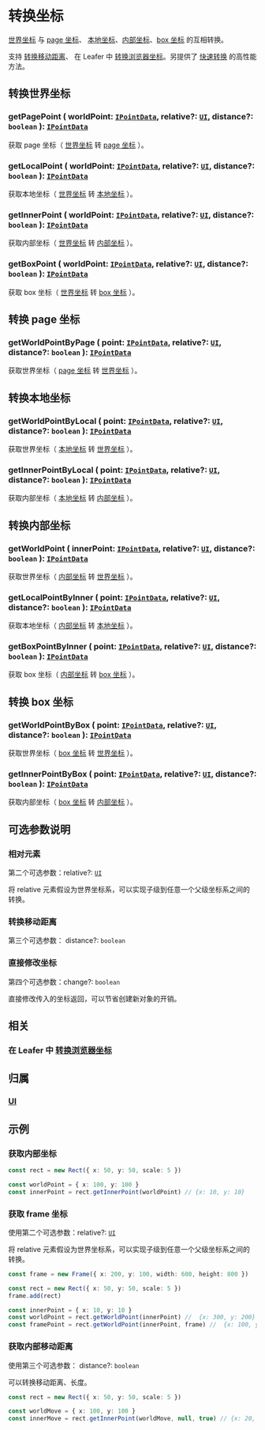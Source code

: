 # 转换坐标

[世界坐标](/guide/basic/coordinate.md#world) 与 [page 坐标](/guide/basic/coordinate.md#page)、
[本地坐标](/guide/basic/coordinate.md#local)、[内部坐标](/guide/basic/coordinate.md#inner)、[box 坐标](/guide/basic/coordinate.md#box) 的互相转换。

支持 [转换移动距离](#转换移动距离)、 在 Leafer 中 [转换浏览器坐标](/reference/display/Leafer.md#getworldpointbyclient-clientpoint-iclientpointdata-update-boolean-ipointdata)。另提供了 [快速转换](./high.md) 的高性能方法。

## 转换世界坐标

### getPagePoint ( worldPoint: [`IPointData`](/reference/interface/math/Math.md#ipointdata), relative?: [`UI`](/reference/display/UI.md), distance?: `boolean` ): [`IPointData`](/reference/interface/math/Math.md#ipointdata)

获取 page 坐标（ [世界坐标](/guide/basic/coordinate.md#world) 转 [page 坐标](/guide/basic/coordinate.md#page) ）。

### getLocalPoint ( worldPoint: [`IPointData`](/reference/interface/math/Math.md#ipointdata), relative?: [`UI`](/reference/display/UI.md), distance?: `boolean` ): [`IPointData`](/reference/interface/math/Math.md#ipointdata)

获取本地坐标（ [世界坐标](/guide/basic/coordinate.md#world) 转 [本地坐标](/guide/basic/coordinate.md#local) ）。

### getInnerPoint ( worldPoint: [`IPointData`](/reference/interface/math/Math.md#ipointdata), relative?: [`UI`](/reference/display/UI.md), distance?: `boolean` ): [`IPointData`](/reference/interface/math/Math.md#ipointdata)

获取内部坐标（ [世界坐标](/guide/basic/coordinate.md#world) 转 [内部坐标](/guide/basic/coordinate.md#inner) ）。

### getBoxPoint ( worldPoint: [`IPointData`](/reference/interface/math/Math.md#ipointdata), relative?: [`UI`](/reference/display/UI.md), distance?: `boolean` ): [`IPointData`](/reference/interface/math/Math.md#ipointdata)

获取 box 坐标（ [世界坐标](/guide/basic/coordinate.md#world) 转 [box 坐标](/guide/basic/coordinate.md#box) ）。

## 转换 page 坐标

### getWorldPointByPage ( point: [`IPointData`](/reference/interface/math/Math.md#ipointdata), relative?: [`UI`](/reference/display/UI.md), distance?: `boolean` ): [`IPointData`](/reference/interface/math/Math.md#ipointdata)

获取世界坐标（ [page 坐标](/guide/basic/coordinate.md#page) 转 [世界坐标](/guide/basic/coordinate.md#world) ）。

## 转换本地坐标

### getWorldPointByLocal ( point: [`IPointData`](/reference/interface/math/Math.md#ipointdata), relative?: [`UI`](/reference/display/UI.md), distance?: `boolean` ): [`IPointData`](/reference/interface/math/Math.md#ipointdata)

获取世界坐标（ [本地坐标](/guide/basic/coordinate.md#local) 转 [世界坐标](/guide/basic/coordinate.md#world) ）。

### getInnerPointByLocal ( point: [`IPointData`](/reference/interface/math/Math.md#ipointdata), relative?: [`UI`](/reference/display/UI.md), distance?: `boolean` ): [`IPointData`](/reference/interface/math/Math.md#ipointdata)

获取内部坐标（ [本地坐标](/guide/basic/coordinate.md#local) 转 [内部坐标](/guide/basic/coordinate.md#inner) ）。

## 转换内部坐标

### getWorldPoint ( innerPoint: [`IPointData`](/reference/interface/math/Math.md#ipointdata), relative?: [`UI`](/reference/display/UI.md), distance?: `boolean` ): [`IPointData`](/reference/interface/math/Math.md#ipointdata)

获取世界坐标（ [内部坐标](/guide/basic/coordinate.md#inner) 转 [世界坐标](/guide/basic/coordinate.md#world) ）。

### getLocalPointByInner ( point: [`IPointData`](/reference/interface/math/Math.md#ipointdata), relative?: [`UI`](/reference/display/UI.md), distance?: `boolean` ): [`IPointData`](/reference/interface/math/Math.md#ipointdata)

获取本地坐标（ [内部坐标](/guide/basic/coordinate.md#inner) 转 [本地坐标](/guide/basic/coordinate.md#local) ）。

### getBoxPointByInner ( point: [`IPointData`](/reference/interface/math/Math.md#ipointdata), relative?: [`UI`](/reference/display/UI.md), distance?: `boolean` ): [`IPointData`](/reference/interface/math/Math.md#ipointdata)

获取 box 坐标（ [内部坐标](/guide/basic/coordinate.md#inner) 转 [box 坐标](/guide/basic/coordinate.md#box) ）。

## 转换 box 坐标

### getWorldPointByBox ( point: [`IPointData`](/reference/interface/math/Math.md#ipointdata), relative?: [`UI`](/reference/display/UI.md), distance?: `boolean` ): [`IPointData`](/reference/interface/math/Math.md#ipointdata)

获取世界坐标（ [box 坐标](/guide/basic/coordinate.md#box) 转 [世界坐标](/guide/basic/coordinate.md#world) ）。

### getInnerPointByBox ( point: [`IPointData`](/reference/interface/math/Math.md#ipointdata), relative?: [`UI`](/reference/display/UI.md), distance?: `boolean` ): [`IPointData`](/reference/interface/math/Math.md#ipointdata)

获取内部坐标（ [box 坐标](/guide/basic/coordinate.md#box) 转 [内部坐标](/guide/basic/coordinate.md#inner) ）。

## 可选参数说明

### 相对元素

第二个可选参数：relative?: [`UI`](/reference/display/UI.md)

将 relative 元素假设为世界坐标系，可以实现子级到任意一个父级坐标系之间的转换。

### 转换移动距离

第三个可选参数： distance?: `boolean`

### 直接修改坐标

第四个可选参数：change?: `boolean`

直接修改传入的坐标返回，可以节省创建新对象的开销。

## 相关

### 在 Leafer 中 [转换浏览器坐标](/reference/display/Leafer.md#getworldpointbyclient-clientpoint-iclientpointdata-update-boolean-ipointdata)

## 归属

### [UI](/reference/display/UI.md)

## 示例

### 获取内部坐标

```ts
const rect = new Rect({ x: 50, y: 50, scale: 5 })

const worldPoint = { x: 100, y: 100 }
const innerPoint = rect.getInnerPoint(worldPoint) // {x: 10, y: 10}
```

### 获取 frame 坐标

使用第二个可选参数：relative?: [`UI`](/reference/display/UI.md)

将 relative 元素假设为世界坐标系，可以实现子级到任意一个父级坐标系之间的转换。

```ts
const frame = new Frame({ x: 200, y: 100, width: 600, height: 800 })

const rect = new Rect({ x: 50, y: 50, scale: 5 })
frame.add(rect)

const innerPoint = { x: 10, y: 10 }
const worldPoint = rect.getWorldPoint(innerPoint) //  {x: 300, y: 200}
const framePoint = rect.getWorldPoint(innerPoint, frame) //  {x: 100, y: 100}
```

### 获取内部移动距离

使用第三个可选参数： distance?: `boolean`

可以转换移动距离、长度。

```ts
const rect = new Rect({ x: 50, y: 50, scale: 5 })

const worldMove = { x: 100, y: 100 }
const innerMove = rect.getInnerPoint(worldMove, null, true) // {x: 20, y: 20}
```
